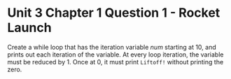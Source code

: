 # Unit 3 Chapter 1 Question 1 - Rocket Launch

Create a while loop that has the iteration variable $num$ starting at $10$, and prints out each iteration of the variable. At every loop iteration, the variable must be reduced by 1. Once at 0, it must print `Liftoff!` without printing the zero.
